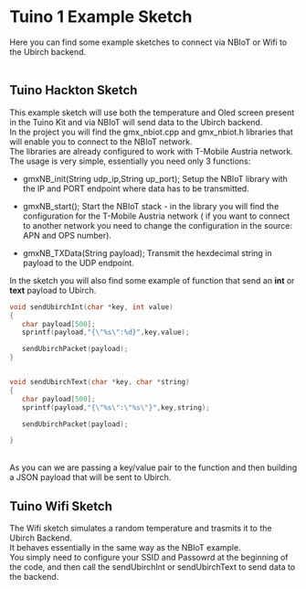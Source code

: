 # Tuino 1 Example Sketch

Here you can find some example sketches to connect via NBIoT or Wifi to the Ubirch backend.<br/>
<br/>
## Tuino Hackton Sketch 
This example sketch will use both the temperature and Oled screen present in the Tuino Kit and via NBIoT will send data to the Ubirch backend.<br/>
In the project you will find the gmx_nbiot.cpp and gmx_nbiot.h libraries that will enable you to connect to the NBIoT network.<br/>The libraries are already configured to work with T-Mobile Austria network.
The usage is very simple, essentially you need only 3 functions:<br/>

  * gmxNB_init(String udp_ip,String up_port);
  Setup the NBIoT library with the IP and PORT endpoint where data has to be transmitted.

  * gmxNB_start();
  Start the NBIoT stack - in the library you will find the configuration for the T-Mobile Austria network ( if you want to connect to another network you need to change the configuration in the source: APN and OPS number).

  * gmxNB_TXData(String payload);
  Transmit the hexdecimal string in payload to the UDP endpoint.

In the sketch you will also find some example of function that send an <b>int</b> or <b>text</b> payload to Ubirch.

```c
void sendUbirchInt(char *key, int value)
{
   char payload[500];
   sprintf(payload,"{\"%s\":%d}",key,value);

   sendUbirchPacket(payload);
}


void sendUbirchText(char *key, char *string)
{
   char payload[500];
   sprintf(payload,"{\"%s\":\"%s\"}",key,string);

   sendUbirchPacket(payload);

}
```

<br/>
As you can we are passing a key/value pair to the function and then building a JSON payload that will be sent to Ubirch.

## Tuino Wifi Sketch

The Wifi sketch simulates a random temperature and trasmits it to the Ubirch Backend.<br/>
It behaves essentially in the same way as the NBIoT example.<br/>
You simply need to configure your SSID and Passowrd at the beginning of the code, and then call the sendUbirchInt or sendUbirchText to send data to the backend.
<br/>
